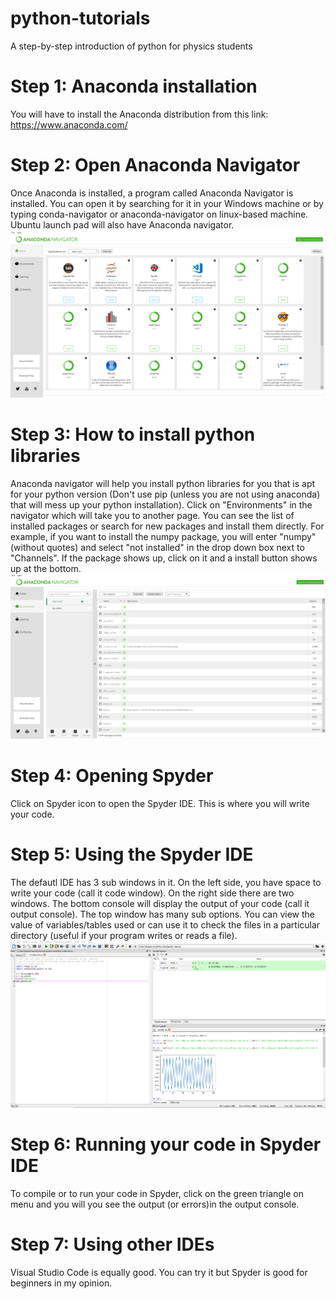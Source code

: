 # python-tutorials
 A step-by-step introduction of python for physics students
# Step 1: Anaconda installation
You will have to install the Anaconda distribution from this link: https://www.anaconda.com/
# Step 2: Open Anaconda Navigator
Once Anaconda is installed, a program called Anaconda Navigator is installed. You can open it by searching for it in your Windows machine or by typing conda-navigator or anaconda-navigator on linux-based machine. Ubuntu launch pad will also have Anaconda navigator. 
![Image description](img/nav.png)
# Step 3: How to install python libraries
Anaconda navigator will help you install python libraries for you that is apt for your python version (Don't use pip (unless you are not using anaconda) that will mess up your python installation). Click on "Environments" in the navigator which will take you to another page. You can see the list of installed packages or search for new packages and install them directly. For example, if you want to install the numpy package, you will enter "numpy" (without quotes) and select "not installed" in the drop down box next to "Channels". If the package shows up, click on it and a install button shows up at the bottom.
![Image description](img/ins.png)
# Step 4: Opening Spyder
Click on Spyder icon to open the Spyder IDE. This is where you will write your code.
# Step 5: Using the Spyder IDE
The defautl IDE has 3 sub windows in it. On the left side, you have space to write your code (call it code window). On the right side there are two windows. The bottom console will display the output of your code (call it output console). The top window has many sub options. You can view the value of variables/tables used or can use it to check the files in a particular directory (useful if your program writes or reads a file). 
![Image description](img/spy.png)
# Step 6: Running your code in Spyder IDE
To compile or to run your code in Spyder, click on the green triangle on menu and you will you see the output (or errors)in the output console.
# Step 7: Using other IDEs
Visual Studio Code is equally good. You can try it but Spyder is good for beginners in my opinion.



